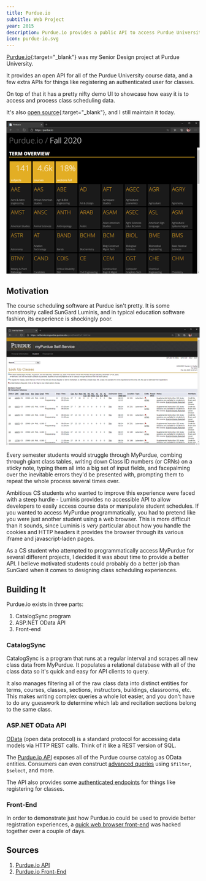 ```yaml
---
title: Purdue.io
subtitle: Web Project
year: 2015
description: Purdue.io provides a public API to access Purdue University's class scheduling system.
icon: purdue-io.svg
---
```

[Purdue.io](https://purdue.io){:target="_blank"} was my Senior Design project at Purdue University.

It provides an open API for all of the Purdue University course data, and a few
extra APIs for things like registering an authenticated user for classes.

On top of that it has a pretty nifty demo UI to showcase how easy it is to access
and process class scheduling data.

It's also [open source](https://github.com/Purdue-io/PurdueApi){:target="_blank"},
and I still maintain it today.

![Fancy looking Purdue.io subject listing page](/assets/images/projects/2015-purdue-io.png)

## Motivation

The course scheduling software at Purdue isn't pretty. It is some monstrosity 
called SunGard Luminis, and in typical education software fashion, its experience
is shockingly poor.

![Hideous MyPurdue Course Lookup Page](/assets/images/projects/2015-mypurdue.png)

Every semester students would struggle through MyPurdue, combing through giant
class tables, writing down Class ID numbers (or CRNs) on a sticky note, typing
them all into a big set of input fields, and facepalming over the inevitable
errors they'd be presented with, prompting them to repeat the whole process
several times over.

Ambitious CS students who wanted to improve this experience were faced with a
steep hurdle - Luminis provides no accessible API to allow developers to easily
access course data or manipulate student schedules. If you wanted to access MyPurdue
programmatically, you had to pretend like you were just another student using a
web browser. This is more difficult than it sounds, since Luminis is _very_ particular
about how you handle the cookies and HTTP headers it provides the browser through
its various iframe and javascript-laden pages.

As a CS student who attempted to programmatically access MyPurdue for several
different projects, I decided it was about time to provide a better API. I believe
motivated students could probably do a better job than SunGard when it comes to
designing class scheduling experiences.

## Building It

Purdue.io exists in three parts:
1. CatalogSync program
2. ASP.NET OData API
3. Front-end

### CatalogSync

CatalogSync is a program that runs at a regular interval and scrapes all new class
data from MyPurdue. It populates a relational database with all of the class data so
it's quick and easy for API clients to query.

It also manages filtering all of the
raw class data into distinct entities for terms, courses, classes, sections, instructors,
buildings, classrooms, etc. This makes writing complex queries a whole lot easier,
and you don't have to do any guesswork to determine which lab and recitation sections
belong to the same class.

### ASP.NET OData API

[OData](https://docs.microsoft.com/en-us/odata/overview) (open data protocol) is
a standard protocol for accessing data models via HTTP REST calls. Think of it
like a REST version of SQL.

The [Purdue.io API](https://api.purdue.io/) exposes all of the Purdue course
catalog as OData entities. Consumers can even construct
[advanced queries](https://github.com/Purdue-io/PurdueApi/wiki/OData-Queries)
using `$filter`, `$select`, and more.

The API also provides some 
[authenticated endpoints](https://github.com/Purdue-io/PurdueApi/wiki/Authenticated-Endpoints)
for things like registering for classes.

### Front-End

In order to demonstrate just how Purdue.io could be used to provide better
registration experiences, a  [quick web browser front-end](https://purdue.io) was
hacked together over a couple of days.

## Sources

1. [Purdue.io API](https://github.com/Purdue-io/PurdueApi)
2. [Purdue.io Front-End](https://github.com/Purdue-io/WebApp)